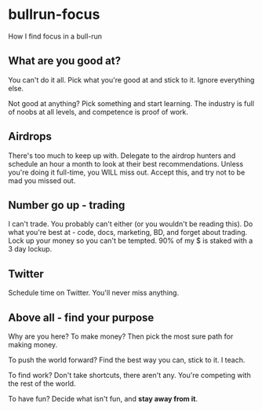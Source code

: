 # bullrun-focus
How I find focus in a bull-run

## What are you good at?
You can't do it all. Pick what you're good at and stick to it. Ignore everything else.

Not good at anything? Pick something and start learning. The industry is full of noobs at all levels, and competence is proof of work. 

## Airdrops
There's too much to keep up with. Delegate to the airdrop hunters and schedule an hour a month to look at their best recommendations. Unless you're doing it full-time, you WILL miss out. Accept this, and try not to be mad you missed out.

## Number go up - trading
I can't trade. You probably can't either (or you wouldn't be reading this). Do what you're best at - code, docs, marketing, BD, and forget about trading. Lock up your money so you can't be tempted. 90% of my $ is staked with a 3 day lockup.

## Twitter 
Schedule time on Twitter. You'll never miss anything.

## Above all - find your purpose
Why are you here? To make money? Then pick the most sure path for making money. 

To push the world forward? Find the best way you can, stick to it. I teach. 

To find work? Don't take shortcuts, there aren't any. You're competing with the rest of the world.

To have fun? Decide what isn't fun, and **stay away from it**.
